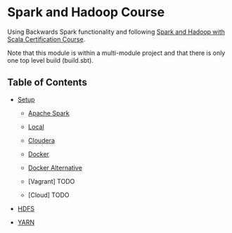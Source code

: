 # Spark and Hadoop Course

Using Backwards Spark functionality and following [Spark and Hadoop with Scala Certification Course](https://www.udemy.com/cca-175-spark-and-hadoop-developer-certification-scala).

Note that this module is within a multi-module project and that there is only one top level build (build.sbt).

## Table of Contents

- [Setup](docs/setup.md)

  - [Apache Spark](docs/setup-apache-spark.md)

  - [Local](docs/setup-local.md)
  
  - [Cloudera](docs/setup-cloudera.md)
  
  - [Docker](docs/setup-docker.md)
  
  - [Docker Alternative](docs/setup-docker-alternative.md)
  
  - [Vagrant] TODO

  - [Cloud] TODO

- [HDFS](docs/hdfs.md)

- [YARN](docs/yarn.md)